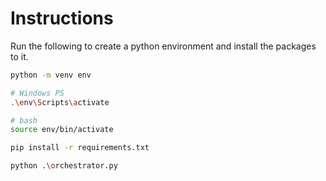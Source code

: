 # Instructions

Run the following to create a python environment and install the packages to it.

```bash
python -m venv env

# Windows PS
.\env\Scripts\activate

# bash
source env/bin/activate

pip install -r requirements.txt

python .\orchestrator.py
```